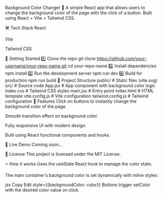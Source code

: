 Background Color Changer 🎨
A simple React app that allows users to change the background color of the page with the click of a button.
Built using React + Vite + Tailwind CSS.

🛠️ Tech Stack
React

Vite

Tailwind CSS

🚀 Getting Started
1️⃣ Clone the repo
git clone https://github.com/your-username/your-repo-name.git
cd your-repo-name
2️⃣ Install dependencies
npm install
3️⃣ Run the development server
npm run dev
4️⃣ Build for production
npm run build
📂 Project Structure
public/           # Static files (vite.svg)
src/              # Source code
  App.jsx         # App component with background color logic
  index.css       # Tailwind CSS styles
  main.jsx        # Entry point
index.html        # HTML template
vite.config.js    # Vite configuration
tailwind.config.js # Tailwind configuration
🎨 Features
Click on buttons to instantly change the background color of the page.

Smooth transition effect on background color.

Fully responsive UI with modern design.

Built using React functional components and hooks.

🔗 Live Demo
Coming soon...

📜 License
This project is licensed under the MIT License.

⭐ How it works
Uses the useState React hook to manage the color state.

The main container's background color is set dynamically with inline styles:

jsx
Copy
Edit
style={{backgroundColor: color}}
Buttons trigger setColor with the desired color value on click.
